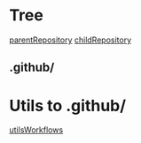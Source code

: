 # Tree

[parentRepository](https://github.com/FAMAF-resources/parentRepository)
[childRepository](https://github.com/FAMAF-resources/childRepository)

## .github/

# Utils to .github/

[utilsWorkflows](https://github.com/FAMAF-resources/utilsWorkflows)

